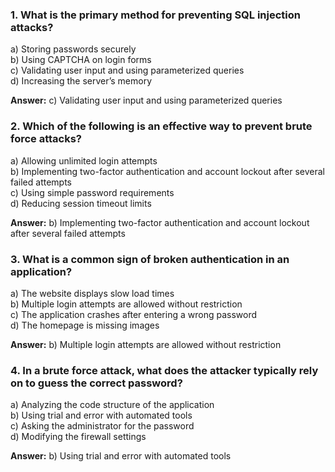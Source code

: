 ### **1. What is the primary method for preventing SQL injection attacks?**

a) Storing passwords securely  
b) Using CAPTCHA on login forms  
c) Validating user input and using parameterized queries  
d) Increasing the server’s memory

**Answer:** c) Validating user input and using parameterized queries

### **2. Which of the following is an effective way to prevent brute force attacks?**

a) Allowing unlimited login attempts  
b) Implementing two-factor authentication and account lockout after several failed attempts  
c) Using simple password requirements  
d) Reducing session timeout limits

**Answer:** b) Implementing two-factor authentication and account lockout after several failed attempts
### **3. What is a common sign of broken authentication in an application?**

a) The website displays slow load times  
b) Multiple login attempts are allowed without restriction  
c) The application crashes after entering a wrong password  
d) The homepage is missing images

**Answer:** b) Multiple login attempts are allowed without restriction

### **4. In a brute force attack, what does the attacker typically rely on to guess the correct password?**

a) Analyzing the code structure of the application  
b) Using trial and error with automated tools  
c) Asking the administrator for the password  
d) Modifying the firewall settings

**Answer:** b) Using trial and error with automated tools
<!--stackedit_data:
eyJoaXN0b3J5IjpbOTk3NzQ3NDYsMTI4MTc0MjQwNCwtMjA4OD
c0NjYxMl19
-->